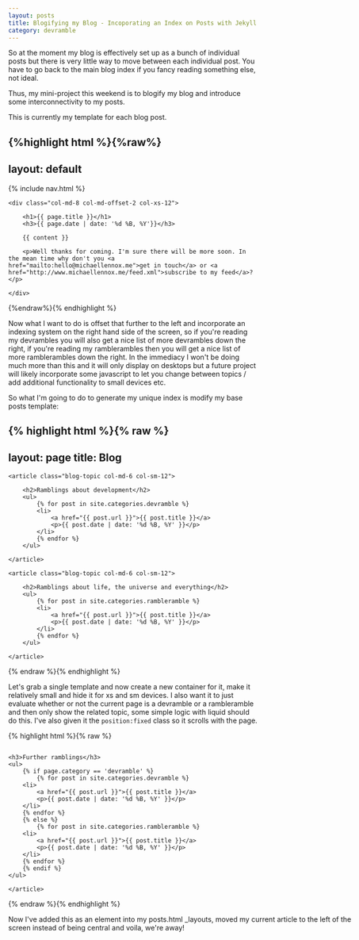 ```yaml
---
layout: posts
title: Blogifying my Blog - Incoporating an Index on Posts with Jekyll
category: devramble
---
```


So at the moment my blog is effectively set up as a bunch of individual posts but there is very little way to move between each individual post. You have to go back to the main blog index if you fancy reading something else, not ideal.

Thus, my mini-project this weekend is to blogify my blog and introduce some interconnectivity to my posts.

This is currently my template for each blog post.

{%highlight html %}{%raw%}
---
layout: default
---

{% include nav.html %}

<article class="container">
        
    <div class="col-md-8 col-md-offset-2 col-xs-12">
        
        <h1>{{ page.title }}</h1>
        <h3>{{ page.date | date: '%d %B, %Y'}}</h3>
        
        {{ content }}
        
        <p>Well thanks for coming. I'm sure there will be more soon. In the mean time why don't you <a href="mailto:hello@michaellennox.me">get in touch</a> or <a href="http://www.michaellennox.me/feed.xml">subscribe to my feed</a>?</p>

    </div>
    
</article>
{%endraw%}{% endhighlight %}

Now what I want to do is offset that further to the left and incorporate an indexing system on the right hand side of the screen, so if you're reading my devrambles you will also get a nice list of more devrambles down the right, if you're reading my ramblerambles then you will get a nice list of more ramblerambles down the right. In the immediacy I won't be doing much more than this and it will only display on desktops but a future project will likely incorporate some javascript to let you change between topics / add additional functionality to small devices etc.

So what I'm going to do to generate my unique index is modify my base posts template:

{% highlight html %}{% raw %}
---
layout: page
title: Blog
---
<main class="container">
    
    <article class="blog-topic col-md-6 col-sm-12">

        <h2>Ramblings about development</h2>
        <ul>
            {% for post in site.categories.devramble %}
            <li>
                <a href="{{ post.url }}">{{ post.title }}</a>
                <p>{{ post.date | date: '%d %B, %Y' }}</p>
            </li>
            {% endfor %}
        </ul>

    </article>

    <article class="blog-topic col-md-6 col-sm-12">

        <h2>Ramblings about life, the universe and everything</h2>
        <ul>
            {% for post in site.categories.rambleramble %}
            <li>
                <a href="{{ post.url }}">{{ post.title }}</a>
                <p>{{ post.date | date: '%d %B, %Y' }}</p>
            </li>
            {% endfor %}
        </ul>

    </article>
  
</main>
{% endraw %}{% endhighlight %}

Let's grab a single template and now create a new container for it, make it relatively small and hide it for xs and sm devices. I also want it to just evaluate whether or not the current page is a devramble or a rambleramble and then only show the related topic, some simple logic with liquid should do this. I've also given it the `position:fixed` class so it scrolls with the page.

{% highlight html %}{% raw %}
<article class="blog-sidebar col-md-3 col-md-offset-7 hidden-xs hidden-sm" style="position: fixed">

    <h3>Further ramblings</h3>
    <ul>
        {% if page.category == 'devramble' %}
            {% for post in site.categories.devramble %}
        <li>
            <a href="{{ post.url }}">{{ post.title }}</a>
            <p>{{ post.date | date: '%d %B, %Y' }}</p>
        </li>
        {% endfor %}
        {% else %}
            {% for post in site.categories.rambleramble %}
        <li>
            <a href="{{ post.url }}">{{ post.title }}</a>
            <p>{{ post.date | date: '%d %B, %Y' }}</p>
        </li>
        {% endfor %}
        {% endif %}
    </ul>

    </article>
{% endraw %}{% endhighlight %}

Now I've added this as an element into my posts.html _layouts, moved my current article to the left of the screen instead of being central and voila, we're away!